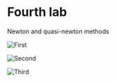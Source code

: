 # Fourth lab
Newton and quasi-newton methods

![First](https://github.com/maxim092001/Itmo-University/tree/master/math-optimization/readme_images/lab4/lab4_1.png)

![Second](https://github.com/maxim092001/Itmo-University/tree/master/math-optimization/readme_images/lab4/lab4_2.png)

![Third](https://github.com/maxim092001/Itmo-University/tree/master/math-optimization/readme_images/lab4/lab4_3.png)
